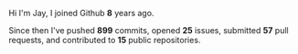 Hi I'm Jay, I joined Github **8** years ago.

Since then I've pushed **899** commits, opened **25** issues, submitted **57** pull requests, and contributed to **15** public repositories.

